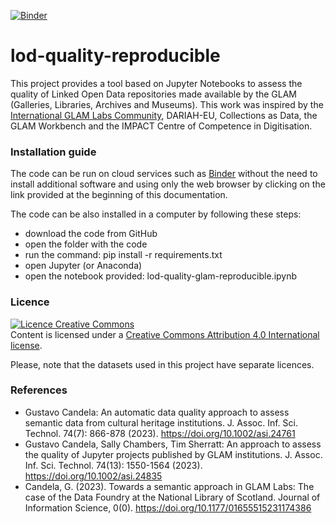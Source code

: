 [![Binder](https://mybinder.org/badge_logo.svg)](https://mybinder.org/v2/gh/hibernator11/lod-quality-reproducible/HEAD)

# lod-quality-reproducible
This project provides a tool based on Jupyter Notebooks to assess the quality of Linked Open Data repositories made available by the GLAM (Galleries, Libraries, Archives and Museums). This work was inspired by the [International GLAM Labs Community](https://glamlabs.io), DARIAH-EU, Collections as Data, the GLAM Workbench and the IMPACT Centre of Competence in Digitisation.

### Installation guide
The code can be run on cloud services such as [Binder](https://mybinder.org/) without the need to install additional software and using only the web browser by clicking on the link provided at the beginning of this documentation.

The code can be also installed in a computer by following these steps:
- download the code from GitHub
- open the folder with the code
- run the command: pip install -r requirements.txt
- open Jupyter (or Anaconda)
- open the notebook provided: lod-quality-glam-reproducible.ipynb

### Licence
<a rel="license" href="http://creativecommons.org/licenses/by/4.0/"><img alt="Licence Creative Commons" style="border-width:0" src="https://i.creativecommons.org/l/by/4.0/80x15.png" /></a><br />Content is licensed under a <a rel="license" href="http://creativecommons.org/licenses/by/4.0/">Creative Commons Attribution 4.0 International license</a>.

Please, note that the datasets used in this project have separate licences.

### References
- Gustavo Candela: An automatic data quality approach to assess semantic data from cultural heritage institutions. J. Assoc. Inf. Sci. Technol. 74(7): 866-878 (2023). https://doi.org/10.1002/asi.24761
- Gustavo Candela, Sally Chambers, Tim Sherratt: An approach to assess the quality of Jupyter projects published by GLAM institutions. J. Assoc. Inf. Sci. Technol. 74(13): 1550-1564 (2023). https://doi.org/10.1002/asi.24835
- Candela, G. (2023). Towards a semantic approach in GLAM Labs: The case of the Data Foundry at the National Library of Scotland. Journal of Information Science, 0(0). https://doi.org/10.1177/01655515231174386
